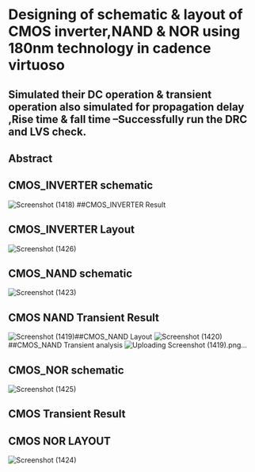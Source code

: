 # Designing of schematic & layout of CMOS inverter,NAND & NOR using 180nm technology in cadence virtuoso
## Simulated their DC operation &amp; transient operation also simulated for propagation delay ,Rise time &amp; fall time –Successfully run the DRC and LVS check.
## Abstract 
## CMOS_INVERTER schematic
![Screenshot (1418)](https://user-images.githubusercontent.com/115482179/232048706-474af7b5-7d00-4168-9302-356bdff7dedc.png)
##CMOS_INVERTER Result

## CMOS_INVERTER Layout
![Screenshot (1426)](https://user-images.githubusercontent.com/115482179/232052678-481b45ce-4835-43b1-a23b-419e43c8fbfa.png)


## CMOS_NAND schematic
![Screenshot (1423)](https://user-images.githubusercontent.com/115482179/232050777-c1e65a09-1acd-49af-8d74-60f242e23ac1.png)
## CMOS NAND Transient Result
![Screenshot (1419)](https://user-images.githubusercontent.com/115482179/232053023-a088ff78-73f5-4b8e-8275-b5afabef2bb8.png)##CMOS_NAND Layout
![Screenshot (1420)](https://user-images.githubusercontent.com/115482179/232050084-3dd331e0-5901-4590-8ec8-859cc22e8273.png)
##CMOS_NAND Transient analysis
![Uploading Screenshot (1419).png…]()


## CMOS_NOR schematic
![Screenshot (1425)](https://user-images.githubusercontent.com/115482179/232052311-065ef914-592e-4df3-82c0-1c4b6ce4c06a.png)
## CMOS Transient Result

## CMOS NOR LAYOUT
![Screenshot (1424)](https://user-images.githubusercontent.com/115482179/232052106-d836b00f-3c33-43e2-86e2-a7f5e30224c4.png)

